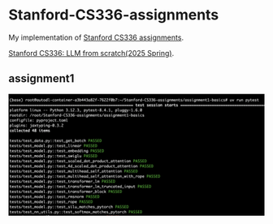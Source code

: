 # Stanford-CS336-assignments
My implementation of [Stanford CS336 assignments](https://github.com/stanford-cs336).

[Stanford CS336: LLM from scratch(2025 Spring)](https://stanford-cs336.github.io/spring2025/index.html#schedule). 

## assignment1
![](./assets/a1_result.png)